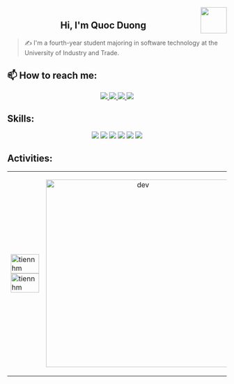<img align="right" width="60" src="https://github.com/quocduong2903.png" />

<h2 align="center">Hi, I'm Quoc Duong</h2>

> ✍ I'm a fourth-year student majoring in software technology at the University of Industry and Trade.


## 📫 How to reach me:

<p align="center">
  <a href="https://www.facebook.com/profile.php?id=100010980677579" alt="Facebook">
    <img src="https://img.icons8.com/fluent/48/000000/facebook-new.png" target="_blank" />
  </a> 
  <a href="https://github.com/quocduong2903" alt="Github">
    <img src="https://img.icons8.com/fluent/48/000000/github.png"/>
  </a>
  <a href="https://www.instagram.com/_ng.quocduong_/" alt="Instagram" target="_blank" >
    <img src="https://img.icons8.com/?size=48&id=Xy10Jcu1L2Su&format=png&color=000000"/>
  </a>
  <a href="https://www.tiktok.com/@duongne2903" alt="Tiktok" target="_blank" >
    <img src="https://img.icons8.com/?size=48&id=118640&format=png&color=000000"/>
  </a>
</p>

## Skills:
<p align="center">
  <img src="https://img.icons8.com/?size=48&id=13679&format=png&color=000000"/>
  <img src="https://img.icons8.com/color/48/000000/microsoft-sql-server.png"/>
  <img src="https://img.icons8.com/?size=48&id=4djt356tq8UO&format=png&color=000000"/>
  <img src="https://img.icons8.com/?size=48&id=0M5adtqhEjN5&format=png&color=000000"/>
  <img src="https://img.icons8.com/?size=48&id=9OGIyU8hrxW5&format=png&color=000000"/>
  <img src="https://img.icons8.com/?size=48&id=ezj3zaVtImPg&format=png&color=000000"/>
</p>

## Activities:

<table style="width:100%;">
  <tr>
    <td>
      <img src="https://github-readme-stats.vercel.app/api/top-langs/?username=quocduong2903&bg_color=FFFFFF00&text_color=179fa3&layout=compact&hide=CSS&langs_count=10&custom_title=Top%20ngôn%20ngữ%20được%20dùng" alt="tiennhm" width="100%"/>
      <img src="https://github-readme-stats.vercel.app/api?username=quocduong2903&bg_color=FFFFFF00&text_color=179fa3&show_icons=true&count_private=true&include_all_commits=true&custom_title=Hoạt%20động%20trên%20Github" alt="tiennhm" width="100%"/>
    </td>
    <td>
      <p align="center"> 
        <img src="https://media.tenor.com/-UygBh3nnfEAAAAC/coding.gif" alt="dev" width="430"/>
      </p>
    </td>
  </tr>
</table>

